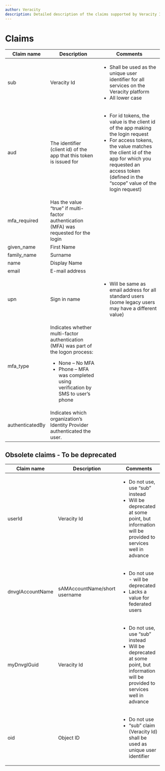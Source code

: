```yaml
---
author: Veracity
description: Detailed description of the claims supported by Veracity IDP
---
```


# Claims
Claim name | Description | Comments
--- | --- | ---
sub | Veracity Id | <ul><li>Shall be used as the unique user identifier for all services on the Veracity platform</li><li>All lower case</li></ul>
aud | The identifier (client id) of the app that this token is issued for | <ul><li>For id tokens, the value is the client id of the app making the login request</li><li>For access tokens, the value matches the client id of the app for which you requested an access token (defined in the “scope” value of the login request)</li></ul>
mfa_required | Has the value “true” if multi-factor authentication (MFA) was requested for the login |
given_name | First Name |
family_name | Surname |
name | Display Name |
email | E-mail address |
upn | Sign in name | <ul><li>Will be same as email address for all standard users (some legacy users may have a different value)</li></ul>
mfa_type | <div>Indicates whether multi-factor authentication (MFA) was part of the logon process:<ul><li>None – No MFA</li><li>Phone – MFA was completed using verification by SMS to user’s phone</li></ul></div> |
authenticatedBy | Indicates which organization’s Identity Provider authenticated the user. |

## Obsolete claims - To be deprecated
Claim name | Description | Comments
--- | --- | ---
userId | Veracity Id | <ul><li>Do not use, use “sub” instead</li><li>Will be deprecated at some point, but information will be provided to services well in advance</li></ul>
dnvglAccountName | sAMAccountName/short username | <ul><li>Do not use -  will be deprecated</li><li>Lacks a value for federated users</li></ul>
myDnvglGuid | Veracity Id | <ul><li>Do not use, use “sub” instead</li><li>Will be deprecated at some point, but information will be provided to services well in advance</li></ul>
oid | Object ID | <ul><li>Do not use</li><li>“sub” claim (Veracity Id) shall be used as unique user identifier</li></ul>
